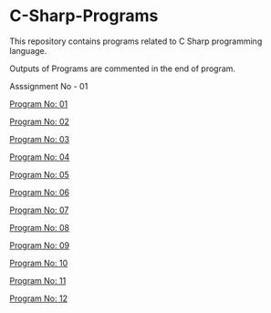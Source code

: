 # C-Sharp-Programs
This repository contains programs related to C Sharp programming language.

Outputs of Programs are commented in the end of program.

Asssignment No - 01

[Program No: 01](https://gist.github.com/shivam-gupta007/c3d202844ddad280d58cf9b7a9b75452)

[Program No: 02](https://gist.github.com/shivam-gupta007/a6d7d46fd546c257533646af77c106d1)

[Program No: 03](https://gist.github.com/shivam-gupta007/f4b8ff9b129d263a59e11235208a8550)

[Program No: 04](https://gist.github.com/shivam-gupta007/6acc7ddc433c1d6de3690c8b4ee3c8d8)

[Program No: 05](https://gist.github.com/shivam-gupta007/f4f5c2b7c613023e341fdc58156a9621)

[Program No: 06](https://gist.github.com/shivam-gupta007/ca902c5d1b2e51dde9914417b5166b68)

[Program No: 07](https://gist.github.com/shivam-gupta007/a1b43e786ec9cc415d7ea02ffb22f432)

[Program No: 08](https://gist.github.com/shivam-gupta007/a4ff4016a3072952f1f9f2fd8257f676)

[Program No: 09](https://gist.github.com/shivam-gupta007/14f9b86b1fdaa506104b9e9f05d22417)

[Program No: 10](https://gist.github.com/shivam-gupta007/2c2d0ffccc035b63d69bf6ecd93c438c)

[Program No: 11](https://gist.github.com/shivam-gupta007/0b736c379b8994c52ef4c8119409cc77)

[Program No: 12](https://gist.github.com/shivam-gupta007/9a7fd5a71a1aa61fd4f71f4601e7c60b)


